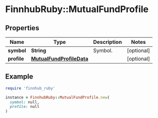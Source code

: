# FinnhubRuby::MutualFundProfile

## Properties

| Name | Type | Description | Notes |
| ---- | ---- | ----------- | ----- |
| **symbol** | **String** | Symbol. | [optional] |
| **profile** | [**MutualFundProfileData**](MutualFundProfileData.md) |  | [optional] |

## Example

```ruby
require 'finnhub_ruby'

instance = FinnhubRuby::MutualFundProfile.new(
  symbol: null,
  profile: null
)
```

